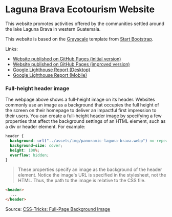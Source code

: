 # Laguna Brava Ecotourism Website

This website promotes activities offered by the communities settled around the lake Laguna Brava in western Guatemala.

This website is based on the [Grayscale](https://startbootstrap.com/theme/grayscale) template from [Start Bootstrap](https://startbootstrap.com/).

Links:
- [Website published on GitHub Pages (initial version)](https://josecarlosgt.github.io/Website-Performance/header-image/)
- [Website published on GitHub Pages (improved version)](https://josecarlosgt.github.io/Website-Performance/header-image-optimized/index.html)
- [Google Lighthouse Report (Desktop)](https://googlechrome.github.io/lighthouse/viewer/?gist=c542a7d8164c482972dbbb36de5615c2)
- [Google Lighthouse Report (Mobile)](https://googlechrome.github.io/lighthouse/viewer/?gist=5db5ae4337a717ab8a9b2cb809a80aba)

### Full-height header image

The webpage above shows a full-height image on its header. Websites commonly use an image as a background that occupies the full height of the screen on their homepage to deliver an impactful first impression to their users. You can create a full-height header image by specifying a few properties that affect the background settings of an HTML element, such as a div or header element. For example: 

```css
header {
  background: url("../assets/img/panoramic-laguna-brava.webp") no-repeat center center fixed;
  background-size: cover;
  height: 100%;
  overflow: hidden;
}
```

> These properties specify an image as the background of the header element. Notice the image's URL is specified in the stylesheet, not the HTML. Thus, the path to the image is relative to the CSS file.

```html
<header>
  ...
</header>
```

Source:  [CSS-Tricks: Full-Page Background Image](https://css-tricks.com/perfect-full-page-background-image/)

